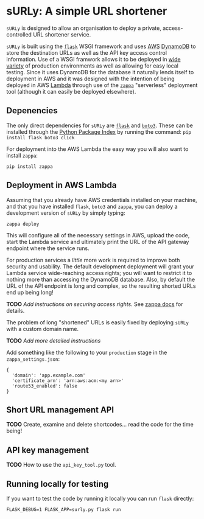 # sURLy: A simple URL shortener

`sURLy` is designed to allow an organisation to deploy a private,
access-controlled URL shortener service.

`sURLy` is built using the
[`flask`](https://palletsprojects.com/p/flask/) WSGI framework and uses 
[AWS](https://aws.amazon.com) [DynamoDB](https://aws.amazon.com/dynamodb/)
to store the destination URLs as well as the API key access control
information. Use of a WSGI framwork allows it to be deployed in
[wide variety](https://wsgi.readthedocs.io/en/latest/servers.html) of
production environments as well as allowing for easy local
testing. Since it uses DynamoDB for the database it naturally lends
itself to deployment in AWS and it was designed with the intention of
being deployed in AWS [Lambda](https://aws.amazon.com/lambda/) through
use of the [`zappa`](https://github.com/Miserlou/Zappa) "serverless"
deployment tool (although it can easily be deployed elsewhere).

## Depenencies

The only direct dependencies for `sURLy` are
[`flask`](https://palletsprojects.com/p/flask/) and
[`boto3`](https://boto3.amazonaws.com/v1/documentation/api/latest/index.html).
These can be installed through the [Python Package Index](https://pypi.org)
by running the command: ``` pip install flask boto3 click ```

For deployment into the AWS Lambda the easy way you will also want to install
`zappa`:
```
pip install zappa
```

## Deployment in AWS Lambda

Assuming that you already have AWS credentials installed on your
machine, and that you have installed `flask`, `boto3` and `zappa`, you
can deploy a development version of `sURLy` by simply typing:
```
zappa deploy
```

This will configure all of the necessary settings in AWS, upload the
code, start the Lambda service and ultimately print the URL of the API
gateway endpoint where the service runs.

For production services a _little_ more work is required to improve both
security and usability. The default development deployment will grant
your Lambda service wide-reaching access rights; you will want to
restrict it to nothing more than accessing the DynamoDB
database. Also, by default the URL of the API endpoint is long and
complex, so the resulting shorted URLs end up being long!

**TODO** _Add instructions on securing access rights._ See [zappa docs](https://github.com/Miserlou/Zappa#custom-aws-iam-roles-and-policies-for-deployment)
for details.

The problem of long "shortened" URLs is easily fixed by deploying
`sURLy` with a custom domain name. 

**TODO** _Add more detailed instructions_

Add something like the following to your `production` stage in the
`zappa_settings.json`:
```
{
  'domain': 'app.example.com'
  'certificate_arn': 'arn:aws:acm:<my arn>'
  'route53_enabled': false
}
```

## Short URL management API

**TODO** Create, examine and delete shortcodes... read the code for
the time being!

## API key management

**TODO** How to use the `api_key_tool.py` tool.

## Running locally for testing

If you want to test the code by running it locally you can run `flask`
directly:

```
FLASK_DEBUG=1 FLASK_APP=surly.py flask run
```


